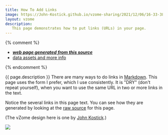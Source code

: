 ```yaml
---
title: How To Add Links
image: https://John-Kostick.github.io/vzome-sharing/2021/12/06/16-33-38-Tetrakis Hexahedron 2/Tetrakis Hexahedron 2.png
layout: vzome
description:
   This page demonstrates how to put links (URLs) in your page.
---  
```

 
  

{% comment %}
 - [***web page generated from this source***][post]
 - [data assets and more info][github]

[post]: <https://vorth.github.io/vzome-sharing/2021/12/20/markdown-link-sample.html>
[github]: <https://github.com/John-Kostick/vzome-sharing/tree/main/2021/12/06/16-33-38-Tetrakis Hexahedron 2/>
{% endcomment %}

{{ page.description }}
There are many ways to do links in [Markdown][markdown].
This page uses the form I prefer, which I use consistently.
It is "DRY" (don't repeat yourself), when you want to use the same URL in two or more links in the text.

Notice the several links in this page text.  You can see how they are generated by looking at the [raw source][raw] for this page.

(The vZome design here is one by [John Kostick][original].)

<vzome-viewer style="width: 100%; height: 65vh;"
       src="https://John-Kostick.github.io/vzome-sharing/2021/12/06/16-33-38-Tetrakis Hexahedron 2/Tetrakis Hexahedron 2.vZome" >
  <img src="https://John-Kostick.github.io/vzome-sharing/2021/12/06/16-33-38-Tetrakis Hexahedron 2/Tetrakis Hexahedron 2.png" />
</vzome-viewer>


[original]: https://john-kostick.github.io/vzome-sharing/2021/12/06/Tetrakis-Hexahedron-2-16-33-38.html
[raw]: https://github.com/vorth/vzome-sharing/raw/main/_posts/2021-12-20-markdown-link-sample.md
[markdown]: https://github.github.com/gfm/
